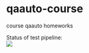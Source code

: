 # qaauto-course
course qaauto homeworks

Status of test pipeline: <br>
<img src="https://github.com/dmytroPPK/qaauto-course/workflows/Manual-Trigger-Test/badge.svg?branch=main">
